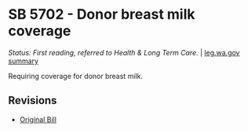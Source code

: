 # SB 5702 - Donor breast milk coverage
*Status: First reading, referred to Health & Long Term Care.* | [leg.wa.gov summary](https://app.leg.wa.gov/billsummary?BillNumber=5702&Year=2021)

Requiring coverage for donor breast milk.

## Revisions
* [Original Bill](1/)